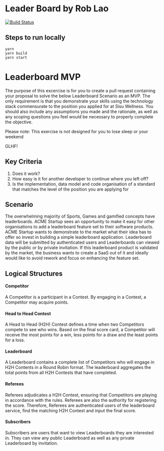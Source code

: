 # Leader Board by Rob Lao

[![Build Status](https://travis-ci.org/viewplatgh/leaderboardmvp.svg?branch=master)](https://travis-ci.org/viewplatgh/leaderboardmvp)

## Steps to run locally

```
yarn
yarn build
yarn start
```

# Leaderboard MVP

The purpose of this excercise is for you to create a pull request containing your proposal to solve the below Leaderboard Scenario as an MVP. The only requirement is that you demonstrate your skills using the technology stack commensurate to the position you applied for at Sisu Wellness. You should also include any assumptions you made and the rationale, as well as any scoping questions you feel would be necessary to properly complete the objective.

Please note: This exercise is not designed for you to lose sleep or your weekend

GLHF!

## Key Criteria

1. Does it work?
2. How easy is it for another developer to continue where you left off?
3. Is the implementation, data model and code organisation of a standard that matches the level of the position you are applying for

## Scenario

The overwhelming majority of Sports, Games and gamified concepts have leaderboards. ACME Startup sees an opportunity to make it easy for other organisations to add a leaderboard feature set to their software products. ACME Startup wants to demonstrate to the market what their idea has to offer so invest in building a simple leaderboard application. Leaderboard data will be submitted by authenticated users and Leaderboards can viewed by the public or by private invitation. If this leaderboard product is validated by the market, the business wants to create a SaaS out of it and ideally would like to avoid rework and focus on enhancing the feature set.

## Logical Structures

#### Competitor

A Competitor is a participant in a Contest. By engaging in a Contest, a Competitor may acquire points.

#### Head to Head Contest

A Head to Head (H2H) Contest defines a time when two Competitors compete to see who wins. Based on the final score card, a Competitor will receive the most points for a win, less points for a draw and the least points for a loss.

#### Leaderboard

A Leaderboard contains a complete list of Competitors who will engage in H2H Contents in a Round Robin format. The leaderboard aggregates the total points from all H2H Contests that have completed.

#### Referees

Referees adjudicates a H2H Contest, ensuring that Competitors are playing in accordance with the rules. Referees are also the authority for registering the score. Therefore, Referees are authenticated users of the leaderboard service, find the matching H2H Contest and input the final score.

#### Subscribers

Subscribers are users that want to view Leaderboards they are interested in. They can view any public Leaderboard as well as any private Leaderboard by invitation.
